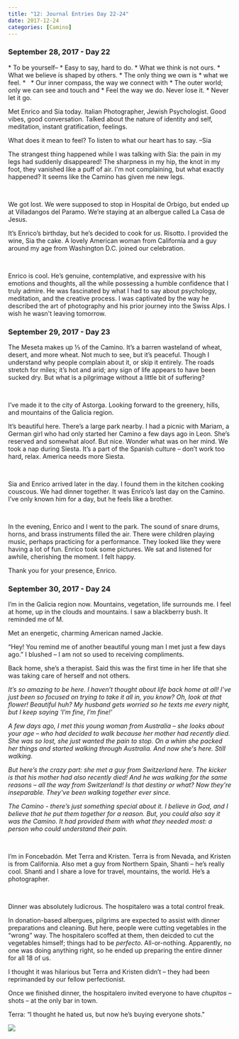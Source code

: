 ```yaml
---
title: "12: Journal Entries Day 22-24"
date: 2017-12-24
categories: [Camino]
---
```


### September 28, 2017 - Day 22

<div class = "poem">
* To be yourself–
* Easy to say, hard to do.
* What we think is not ours.
* What we believe is shaped by others.
* The only thing we own is
* what we feel.
* &nbsp;
* Our inner compass, the way we connect with
* The outer world; only we can see and touch and
* Feel the way we do. Never lose it.
* Never let it go.
</div>

Met Enrico and Sia today. Italian Photographer, Jewish Psychologist. Good vibes, good conversation. Talked about the nature of identity and self, meditation, instant gratification, feelings.

What does it mean to feel? To listen to what our heart has to say. –Sia

The strangest thing happened while I was talking with Sia: the pain in my legs had suddenly disappeared! The sharpness in my hip, the knot in my foot, they vanished like a puff of air. I'm not complaining, but what exactly happened? It seems like the Camino has given me new legs.

&nbsp;

We got lost. We were supposed to stop in Hospital de Orbigo, but ended up at Villadangos del Paramo. We’re staying at an albergue called La Casa de Jesus.

It’s Enrico’s birthday, but he’s decided to cook for _us_. Risotto. I provided the wine, Sia the cake. A lovely American woman from California and a guy around my age from Washington D.C. joined our celebration.

&nbsp;

Enrico is cool. He’s genuine, contemplative, and expressive with his emotions and thoughts, all the while possessing a humble confidence that I truly admire. He was fascinated by what I had to say about psychology, meditation, and the creative process. I was captivated by the way he described the art of photography and his prior journey into the Swiss Alps. I wish he wasn't leaving tomorrow.

### September 29, 2017 - Day 23

The Meseta makes up ⅓ of the Camino. It’s a barren wasteland of wheat, desert, and more wheat. Not much to see, but it’s peaceful. Though I understand why people complain about it, or skip it entirely. The roads stretch for miles; it’s hot and arid; any sign of life appears to have been sucked dry. But what is a pilgrimage without a little bit of suffering?

&nbsp;

I’ve made it to the city of Astorga. Looking forward to the greenery, hills, and mountains of the Galicia region.

It’s beautiful here. There’s a large park nearby. I had a picnic with Mariam, a German girl who had only started her Camino a few days ago in Leon. She’s reserved and somewhat aloof. But nice. Wonder what was on her mind. We took a nap during Siesta. It’s a part of the Spanish culture – don’t work too hard, relax. America needs more Siesta.

&nbsp;

Sia and Enrico arrived later in the day. I found them in the kitchen cooking couscous. We had dinner together. It was Enrico’s last day on the Camino. I’ve only known him for a day, but he feels like a brother.

&nbsp;

In the evening, Enrico and I went to the park. The sound of snare drums, horns, and brass instruments filled the air. There were children playing music, perhaps practicing for a performance. They looked like they were having a lot of fun. Enrico took some pictures. We sat and listened for awhile, cherishing the moment. I felt happy. 

Thank you for your presence, Enrico.

### September 30, 2017 - Day 24

I’m in the Galicia region now. Mountains, vegetation, life surrounds me. I feel at home, up in the clouds and mountains. I saw a blackberry bush. It reminded me of M.

Met an energetic, charming American named Jackie.

“Hey! You remind me of another beautiful young man I met just a few days ago.” I blushed – I am not so used to receiving compliments.

Back home, she’s a therapist. Said this was the first time in her life that she was taking care of herself and not others.

_It’s so amazing to be here. I haven’t thought about life back home at all! I’ve just been so focused on trying to take it all in, you know? Oh, look at that flower! Beautiful huh? My husband gets worried so he texts me every night, but I keep saying 'I’m fine, I’m fine!'_

_A few days ago, I met this young woman from Australia – she looks about your age – who had decided to walk because her mother had recently died. She was so lost, she just wanted the pain to stop. On a whim she packed her things and started walking through Australia. And now she's here. Still walking._

_But here’s the crazy part: she met a guy from Switzerland here. The kicker is that his mother had also recently died! And he was walking for the same reasons – all the way from Switzerland! Is that destiny or what? Now they're inseparable. They've been walking together ever since._

_The Camino - there’s just something special about it. I believe in God, and I believe that he put them together for a reason. But, you could also say it was the Camino. It had provided them with what they needed most: a person who could understand their pain._

&nbsp;

I’m in Foncebadón. Met Terra and Kristen. Terra is from Nevada, and Kristen is from California. Also met a guy from Northern Spain, Shanti – he’s really cool. Shanti and I share a love for travel, mountains, the world. He’s a photographer.

&nbsp;

Dinner was absolutely ludicrous. The hospitalero was a total control freak.

In donation-based albergues, pilgrims are expected to assist with dinner preparations and cleaning. But here, people were cutting vegetables in the “wrong” way. The hospitalero scoffed at them, then deicded to cut the vegetables himself; things had to be _perfecto_. All-or-nothing. Apparently, no one was doing anything right, so he ended up preparing the entire dinner for all 18 of us.

I thought it was hilarious but Terra and Kristen didn’t – they had been reprimanded by our fellow perfectionist.

Once we finished dinner, the hospitalero invited everyone to have _chupitos_ – shots – at the only bar in town.

Terra: “I thought he hated us, but now he’s buying everyone shots."

![](/images/gallery/shots.jpg)
